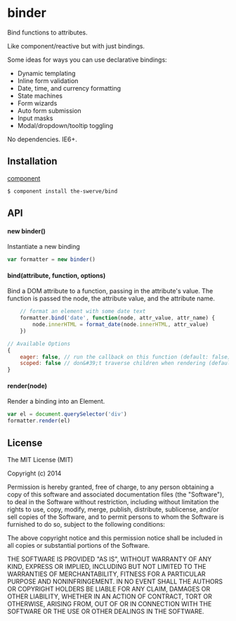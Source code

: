 # binder

Bind functions to attributes.

Like component/reactive but with just bindings.

Some ideas for ways you can use declarative bindings:

* Dynamic templating
* Inline form validation
* Date, time, and currency formatting
* State machines
* Form wizards
* Auto form submission
* Input masks
* Modal/dropdown/tooltip toggling

No dependencies. IE6+.

## Installation

[component](http://component.io)

```sh
$ component install the-swerve/bind
```

## API

#### new binder()

Instantiate a new binding

```js
var formatter = new binder()
```

#### bind(attribute, function, options)

Bind a DOM attribute to a function, passing in the attribute's value. The
function is passed the node, the attribute value, and the attribute name.

```js
	// format an element with some date text
	formatter.bind('date', function(node, attr_value, attr_name) {
		node.innerHTML = format_date(node.innerHTML, attr_value)
	})
```

```js
// Available Options
{
	eager: false, // run the callback on this function (default: false)
	scoped: false // don&#39;t traverse children when rendering (default: false)
}
```

#### render(node)

Render a binding into an Element.

```js
var el = document.querySelector('div')
formatter.render(el)
```

## License

  The MIT License (MIT)

  Copyright (c) 2014 <copyright holders>

  Permission is hereby granted, free of charge, to any person obtaining a copy
  of this software and associated documentation files (the "Software"), to deal
  in the Software without restriction, including without limitation the rights
  to use, copy, modify, merge, publish, distribute, sublicense, and/or sell
  copies of the Software, and to permit persons to whom the Software is
  furnished to do so, subject to the following conditions:

  The above copyright notice and this permission notice shall be included in
  all copies or substantial portions of the Software.

  THE SOFTWARE IS PROVIDED "AS IS", WITHOUT WARRANTY OF ANY KIND, EXPRESS OR
  IMPLIED, INCLUDING BUT NOT LIMITED TO THE WARRANTIES OF MERCHANTABILITY,
  FITNESS FOR A PARTICULAR PURPOSE AND NONINFRINGEMENT. IN NO EVENT SHALL THE
  AUTHORS OR COPYRIGHT HOLDERS BE LIABLE FOR ANY CLAIM, DAMAGES OR OTHER
  LIABILITY, WHETHER IN AN ACTION OF CONTRACT, TORT OR OTHERWISE, ARISING FROM,
  OUT OF OR IN CONNECTION WITH THE SOFTWARE OR THE USE OR OTHER DEALINGS IN
  THE SOFTWARE.
